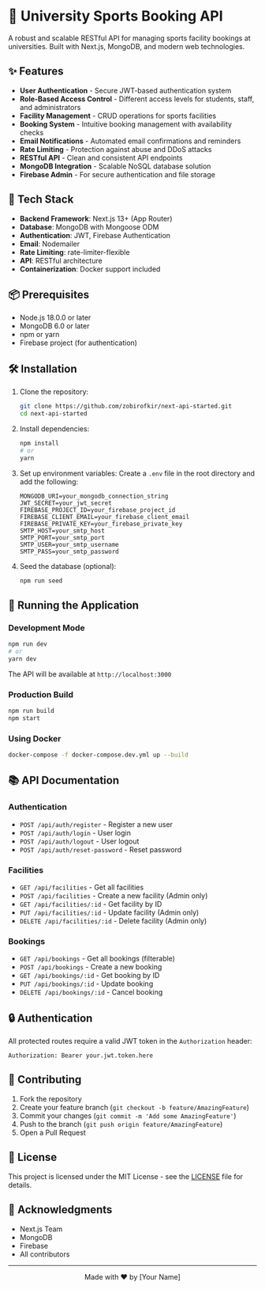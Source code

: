 # 🏫 University Sports Booking API

A robust and scalable RESTful API for managing sports facility bookings at universities. Built with Next.js, MongoDB, and modern web technologies.

## ✨ Features

- **User Authentication** - Secure JWT-based authentication system
- **Role-Based Access Control** - Different access levels for students, staff, and administrators
- **Facility Management** - CRUD operations for sports facilities
- **Booking System** - Intuitive booking management with availability checks
- **Email Notifications** - Automated email confirmations and reminders
- **Rate Limiting** - Protection against abuse and DDoS attacks
- **RESTful API** - Clean and consistent API endpoints
- **MongoDB Integration** - Scalable NoSQL database solution
- **Firebase Admin** - For secure authentication and file storage

## 🚀 Tech Stack

- **Backend Framework**: Next.js 13+ (App Router)
- **Database**: MongoDB with Mongoose ODM
- **Authentication**: JWT, Firebase Authentication
- **Email**: Nodemailer
- **Rate Limiting**: rate-limiter-flexible
- **API**: RESTful architecture
- **Containerization**: Docker support included

## 📦 Prerequisites

- Node.js 18.0.0 or later
- MongoDB 6.0 or later
- npm or yarn
- Firebase project (for authentication)

## 🛠️ Installation

1. Clone the repository:
   ```bash
   git clone https://github.com/zobirofkir/next-api-started.git
   cd next-api-started
   ```

2. Install dependencies:
   ```bash
   npm install
   # or
   yarn
   ```

3. Set up environment variables:
   Create a `.env` file in the root directory and add the following:
   ```env
   MONGODB_URI=your_mongodb_connection_string
   JWT_SECRET=your_jwt_secret
   FIREBASE_PROJECT_ID=your_firebase_project_id
   FIREBASE_CLIENT_EMAIL=your_firebase_client_email
   FIREBASE_PRIVATE_KEY=your_firebase_private_key
   SMTP_HOST=your_smtp_host
   SMTP_PORT=your_smtp_port
   SMTP_USER=your_smtp_username
   SMTP_PASS=your_smtp_password
   ```

4. Seed the database (optional):
   ```bash
   npm run seed
   ```

## 🚦 Running the Application

### Development Mode
```bash
npm run dev
# or
yarn dev
```

The API will be available at `http://localhost:3000`

### Production Build
```bash
npm run build
npm start
```

### Using Docker
```bash
docker-compose -f docker-compose.dev.yml up --build
```

## 📚 API Documentation

### Authentication
- `POST /api/auth/register` - Register a new user
- `POST /api/auth/login` - User login
- `POST /api/auth/logout` - User logout
- `POST /api/auth/reset-password` - Reset password

### Facilities
- `GET /api/facilities` - Get all facilities
- `POST /api/facilities` - Create a new facility (Admin only)
- `GET /api/facilities/:id` - Get facility by ID
- `PUT /api/facilities/:id` - Update facility (Admin only)
- `DELETE /api/facilities/:id` - Delete facility (Admin only)

### Bookings
- `GET /api/bookings` - Get all bookings (filterable)
- `POST /api/bookings` - Create a new booking
- `GET /api/bookings/:id` - Get booking by ID
- `PUT /api/bookings/:id` - Update booking
- `DELETE /api/bookings/:id` - Cancel booking

## 🔒 Authentication

All protected routes require a valid JWT token in the `Authorization` header:
```
Authorization: Bearer your.jwt.token.here
```

## 🤝 Contributing

1. Fork the repository
2. Create your feature branch (`git checkout -b feature/AmazingFeature`)
3. Commit your changes (`git commit -m 'Add some AmazingFeature'`)
4. Push to the branch (`git push origin feature/AmazingFeature`)
5. Open a Pull Request

## 📄 License

This project is licensed under the MIT License - see the [LICENSE](LICENSE) file for details.

## 👏 Acknowledgments

- Next.js Team
- MongoDB
- Firebase
- All contributors

---

<div align="center">
  Made with ❤️ by [Your Name]
</div>
